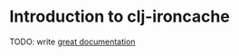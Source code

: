 # Introduction to clj-ironcache

TODO: write [great documentation](http://jacobian.org/writing/great-documentation/what-to-write/)
